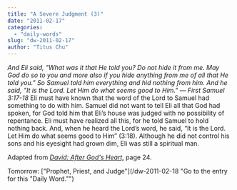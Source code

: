 ```yaml
---
title: "A Severe Judgment (3)"
date: "2011-02-17"
categories: 
  - "daily-words"
slug: "dw-2011-02-17"
author: "Titus Chu"
---
```


_And Eli said, "What was it that He told you? Do not hide it from me. May God do so to you and more also if you hide anything from me of all that He told you." So Samuel told him everything and hid nothing from him. And he said, "It is the Lord. Let Him do what seems good to Him." — First Samuel 3:17-18_ Eli must have known that the word of the Lord to Samuel had something to do with him. Samuel did not want to tell Eli all that God had spoken, for God told him that Eli’s house was judged with no possibility of repentance. Eli must have realized all this, for he told Samuel to hold nothing back. And, when he heard the Lord’s word, he said, “It is the Lord. Let Him do what seems good to Him” (3:18). Although he did not control his sons and his eyesight had grown dim, Eli was still a spiritual man.

Adapted from _[David: After God's Heart,](/book-david "Go to the listing for this book.")_ page 24.

Tomorrow: ["Prophet, Priest, and Judge"](/dw-2011-02-18 "Go to the entry for this "Daily Word."")
